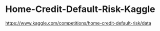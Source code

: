 # Home-Credit-Default-Risk-Kaggle
https://www.kaggle.com/competitions/home-credit-default-risk/data
